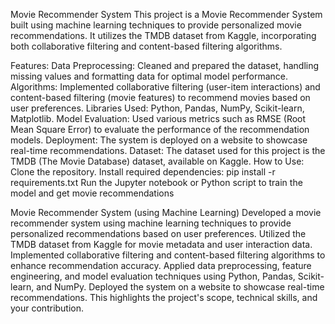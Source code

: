 Movie Recommender System
This project is a Movie Recommender System built using machine learning techniques to provide personalized movie recommendations. It utilizes the TMDB dataset from Kaggle, incorporating both collaborative filtering and content-based filtering algorithms.

Features:
Data Preprocessing: Cleaned and prepared the dataset, handling missing values and formatting data for optimal model performance.
Algorithms: Implemented collaborative filtering (user-item interactions) and content-based filtering (movie features) to recommend movies based on user preferences.
Libraries Used: Python, Pandas, NumPy, Scikit-learn, Matplotlib.
Model Evaluation: Used various metrics such as RMSE (Root Mean Square Error) to evaluate the performance of the recommendation models.
Deployment: The system is deployed on a website to showcase real-time recommendations.
Dataset:
The dataset used for this project is the TMDB (The Movie Database) dataset, available on Kaggle.
How to Use:
Clone the repository.
Install required dependencies:
pip install -r requirements.txt
Run the Jupyter notebook or Python script to train the model and get movie recommendations



Movie Recommender System (using Machine Learning)  Developed a movie recommender system using machine learning techniques to provide personalized recommendations based on user preferences.
Utilized the TMDB dataset from Kaggle for movie metadata and user interaction data.
Implemented collaborative filtering and content-based filtering algorithms to enhance recommendation accuracy.
Applied data preprocessing, feature engineering, and model evaluation techniques using Python, Pandas, Scikit-learn, and NumPy.
Deployed the system on a website to showcase real-time recommendations.
This highlights the project's scope, technical skills, and your contribution.
